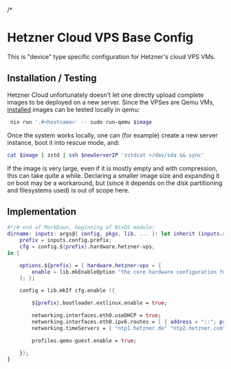 /*

# Hetzner Cloud VPS Base Config

This is "device" type specific configuration for Hetzner's cloud VPS VMs.


## Installation / Testing

Hetzner Cloud unfortunately doesn't let one directly upload complete images to be deployed on a new server.
Since the VPSes are Qemu VMs, [installed](../../lib/setup-scripts/README.md#install-system-documentation) images can be tested locally in qemu:
```bash
 nix run '.#<hostname>' -- sudo run-qemu $image
```
Once the system works locally, one can (for example) create a new server instance, boot it into rescue mode, and:
```bash
cat $image | zstd | ssh $newServerIP 'zstdcat >/dev/sda && sync'
```
If the image is very large, even if it is mostly empty and with compression, this can take quite a while.
Declaring a smaller image size and expanding it on boot may be a workaround, but (since it depends on the disk partitioning and filesystems used) is out of scope here.


## Implementation

```nix
#*/# end of MarkDown, beginning of NixOS module:
dirname: inputs: args@{ config, pkgs, lib, ... }: let inherit (inputs.self) lib; in let
    prefix = inputs.config.prefix;
    cfg = config.${prefix}.hardware.hetzner-vps;
in {

    options.${prefix} = { hardware.hetzner-vps = {
        enable = lib.mkEnableOption "the core hardware configuration for Hetzner VPS (virtual) hardware";
    }; };

    config = lib.mkIf cfg.enable ({

        ${prefix}.bootloader.extlinux.enable = true;

        networking.interfaces.eth0.useDHCP = true;
        networking.interfaces.eth0.ipv6.routes = [ { address = "::"; prefixLength = 0; via = "fe80::1"; } ];
        networking.timeServers = [ "ntp1.hetzner.de" "ntp2.hetzner.com" "ntp3.hetzner.net" ]; # overwrite NTP

        profiles.qemu-guest.enable = true;

    });
}
